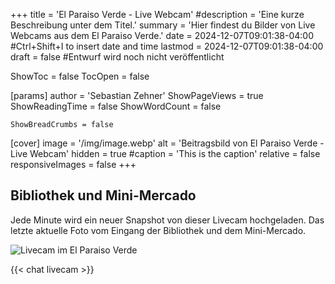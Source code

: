 +++
title = 'El Paraiso Verde - Live Webcam'
#description = 'Eine kurze Beschreibung unter dem Titel.'
summary = 'Hier findest du Bilder von Live Webcams aus dem El Paraiso Verde.'
date = 2024-12-07T09:01:38-04:00 #Ctrl+Shift+I to insert date and time
lastmod = 2024-12-07T09:01:38-04:00
draft = false #Entwurf wird noch nicht veröffentlicht

ShowToc = false
TocOpen = false

[params]
    author = 'Sebastian Zehner'
    ShowPageViews = true
    ShowReadingTime = false
    ShowWordCount = false

    ShowBreadCrumbs = false

[cover]
    image = '/img/image.webp'
    alt = 'Beitragsbild von El Paraiso Verde - Live Webcam'
    hidden = true
    #caption = 'This is the caption'
    relative = false
    responsiveImages = false
+++

## Bibliothek und Mini-Mercado

Jede Minute wird ein neuer Snapshot von dieser Livecam hochgeladen. Das letzte aktuelle Foto vom Eingang der Bibliothek und dem Mini-Mercado.

![Livecam im El Paraiso Verde](https://cdn.epv.one/cam_snapshots/epv_snapshot.jpeg)

{{< chat livecam >}}
